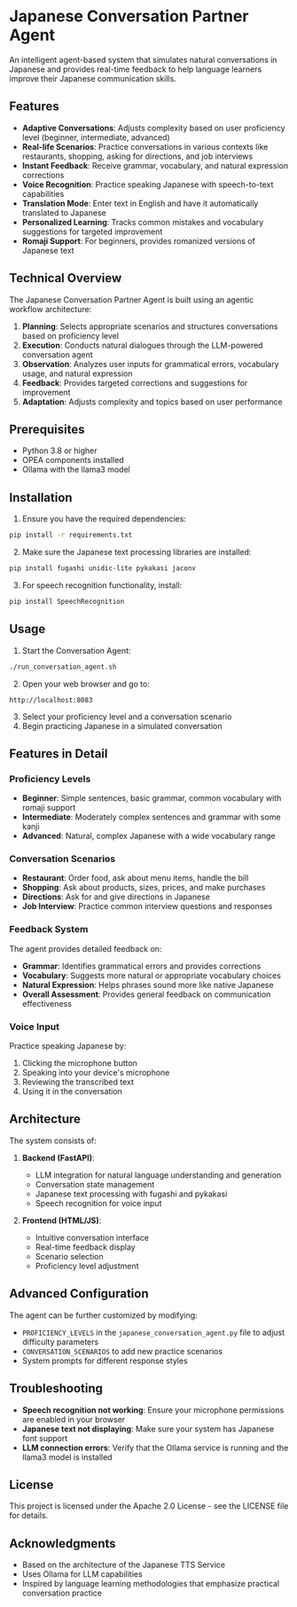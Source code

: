 # Japanese Conversation Partner Agent

An intelligent agent-based system that simulates natural conversations in Japanese and provides real-time feedback to help language learners improve their Japanese communication skills.

## Features

- **Adaptive Conversations**: Adjusts complexity based on user proficiency level (beginner, intermediate, advanced)
- **Real-life Scenarios**: Practice conversations in various contexts like restaurants, shopping, asking for directions, and job interviews
- **Instant Feedback**: Receive grammar, vocabulary, and natural expression corrections
- **Voice Recognition**: Practice speaking Japanese with speech-to-text capabilities
- **Translation Mode**: Enter text in English and have it automatically translated to Japanese
- **Personalized Learning**: Tracks common mistakes and vocabulary suggestions for targeted improvement
- **Romaji Support**: For beginners, provides romanized versions of Japanese text

## Technical Overview

The Japanese Conversation Partner Agent is built using an agentic workflow architecture:

1. **Planning**: Selects appropriate scenarios and structures conversations based on proficiency level
2. **Execution**: Conducts natural dialogues through the LLM-powered conversation agent
3. **Observation**: Analyzes user inputs for grammatical errors, vocabulary usage, and natural expression
4. **Feedback**: Provides targeted corrections and suggestions for improvement
5. **Adaptation**: Adjusts complexity and topics based on user performance

## Prerequisites

- Python 3.8 or higher
- OPEA components installed
- Ollama with the llama3 model

## Installation

1. Ensure you have the required dependencies:

```bash
pip install -r requirements.txt
```

2. Make sure the Japanese text processing libraries are installed:

```bash
pip install fugashi unidic-lite pykakasi jaconv
```

3. For speech recognition functionality, install:

```bash
pip install SpeechRecognition
```

## Usage

1. Start the Conversation Agent:

```bash
./run_conversation_agent.sh
```

2. Open your web browser and go to:

```
http://localhost:8083
```

3. Select your proficiency level and a conversation scenario
4. Begin practicing Japanese in a simulated conversation

## Features in Detail

### Proficiency Levels

- **Beginner**: Simple sentences, basic grammar, common vocabulary with romaji support
- **Intermediate**: Moderately complex sentences and grammar with some kanji
- **Advanced**: Natural, complex Japanese with a wide vocabulary range

### Conversation Scenarios

- **Restaurant**: Order food, ask about menu items, handle the bill
- **Shopping**: Ask about products, sizes, prices, and make purchases
- **Directions**: Ask for and give directions in Japanese
- **Job Interview**: Practice common interview questions and responses

### Feedback System

The agent provides detailed feedback on:

- **Grammar**: Identifies grammatical errors and provides corrections
- **Vocabulary**: Suggests more natural or appropriate vocabulary choices
- **Natural Expression**: Helps phrases sound more like native Japanese
- **Overall Assessment**: Provides general feedback on communication effectiveness

### Voice Input

Practice speaking Japanese by:

1. Clicking the microphone button
2. Speaking into your device's microphone
3. Reviewing the transcribed text
4. Using it in the conversation

## Architecture

The system consists of:

1. **Backend (FastAPI)**:
   - LLM integration for natural language understanding and generation
   - Conversation state management
   - Japanese text processing with fugashi and pykakasi
   - Speech recognition for voice input

2. **Frontend (HTML/JS)**:
   - Intuitive conversation interface
   - Real-time feedback display
   - Scenario selection
   - Proficiency level adjustment

## Advanced Configuration

The agent can be further customized by modifying:

- `PROFICIENCY_LEVELS` in the `japanese_conversation_agent.py` file to adjust difficulty parameters
- `CONVERSATION_SCENARIOS` to add new practice scenarios
- System prompts for different response styles

## Troubleshooting

- **Speech recognition not working**: Ensure your microphone permissions are enabled in your browser
- **Japanese text not displaying**: Make sure your system has Japanese font support
- **LLM connection errors**: Verify that the Ollama service is running and the llama3 model is installed

## License

This project is licensed under the Apache 2.0 License - see the LICENSE file for details.

## Acknowledgments

- Based on the architecture of the Japanese TTS Service
- Uses Ollama for LLM capabilities
- Inspired by language learning methodologies that emphasize practical conversation practice 
